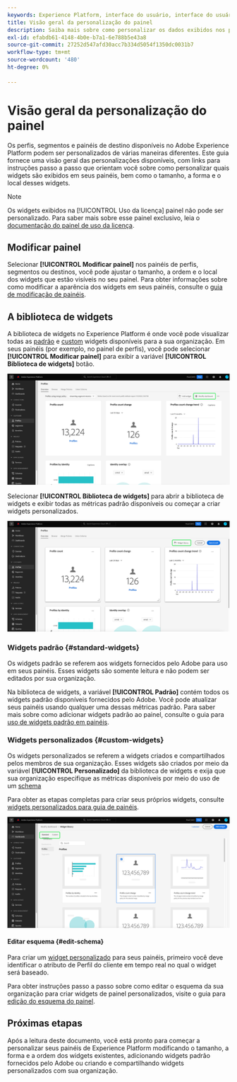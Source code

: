 ```yaml
---
keywords: Experience Platform, interface do usuário, interface do usuário, painéis, painel, perfis, segmentos, destinos
title: Visão geral da personalização do painel
description: Saiba mais sobre como personalizar os dados exibidos nos painéis do Adobe Experience Platform.
exl-id: efabdb61-4148-4b0e-b7a1-6e788b5e43a8
source-git-commit: 27252d547afd30acc7b334d5054f1350dc0031b7
workflow-type: tm+mt
source-wordcount: '480'
ht-degree: 0%

---
```


# Visão geral da personalização do painel

Os perfis, segmentos e painéis de destino disponíveis no Adobe Experience Platform podem ser personalizados de várias maneiras diferentes. Este guia fornece uma visão geral das personalizações disponíveis, com links para instruções passo a passo que orientam você sobre como personalizar quais widgets são exibidos em seus painéis, bem como o tamanho, a forma e o local desses widgets.

>[!NOTE]
>
>Os widgets exibidos na [!UICONTROL Uso da licença] painel não pode ser personalizado. Para saber mais sobre esse painel exclusivo, leia o [documentação do painel de uso da licença](../guides/license-usage.md).

## Modificar painel

Selecionar **[!UICONTROL Modificar painel]** nos painéis de perfis, segmentos ou destinos, você pode ajustar o tamanho, a ordem e o local dos widgets que estão visíveis no seu painel. Para obter informações sobre como modificar a aparência dos widgets em seus painéis, consulte o [guia de modificação de painéis](modify.md).

## A biblioteca de widgets

A biblioteca de widgets no Experience Platform é onde você pode visualizar todas as [padrão](#standard-widgets) e [custom](#custom-widgets) widgets disponíveis para a sua organização. Em seus painéis (por exemplo, no painel de perfis), você pode selecionar **[!UICONTROL Modificar painel]** para exibir a variável **[!UICONTROL Biblioteca de widgets]** botão.

![O painel Perfis com o painel Modificar foi realçado.](../images/customization/modify-dashboard.png)

Selecionar **[!UICONTROL Biblioteca de widgets]** para abrir a biblioteca de widgets e exibir todas as métricas padrão disponíveis ou começar a criar widgets personalizados.

![O painel Perfis com a biblioteca de widgets foi realçado.](../images/customization/widget-library-button.png)

### Widgets padrão {#standard-widgets}

Os widgets padrão se referem aos widgets fornecidos pelo Adobe para uso em seus painéis. Esses widgets são somente leitura e não podem ser editados por sua organização.

Na biblioteca de widgets, a variável **[!UICONTROL Padrão]** contém todos os widgets padrão disponíveis fornecidos pelo Adobe. Você pode atualizar seus painéis usando qualquer uma dessas métricas padrão. Para saber mais sobre como adicionar widgets padrão ao painel, consulte o guia para [uso de widgets padrão em painéis](standard-widgets.md).

### Widgets personalizados {#custom-widgets}

Os widgets personalizados se referem a widgets criados e compartilhados pelos membros de sua organização. Esses widgets são criados por meio da variável **[!UICONTROL Personalizado]** da biblioteca de widgets e exija que sua organização especifique as métricas disponíveis por meio do uso de um [schema](#edit-schema)

Para obter as etapas completas para criar seus próprios widgets, consulte [widgets personalizados para guia de painéis](custom-widgets.md).

![A área de trabalho da biblioteca de widgets com Padrão e Personalizado destacado.](../images/customization/widget-library.png)

#### Editar esquema {#edit-schema}

Para criar um [widget personalizado](#custom-widgets) para seus painéis, primeiro você deve identificar o atributo de Perfil do cliente em tempo real no qual o widget será baseado.

Para obter instruções passo a passo sobre como editar o esquema da sua organização para criar widgets de painel personalizados, visite o guia para [edição do esquema do painel](edit-schema.md).

## Próximas etapas

Após a leitura deste documento, você está pronto para começar a personalizar seus painéis de Experience Platform modificando o tamanho, a forma e a ordem dos widgets existentes, adicionando widgets padrão fornecidos pelo Adobe ou criando e compartilhando widgets personalizados com sua organização.
